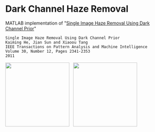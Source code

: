 Dark Channel Haze Removal
=========================

MATLAB implementation of "[Single Image Haze Removal Using Dark Channel Prior][1]"

	Single Image Haze Removal Using Dark Channel Prior
	Kaiming He, Jian Sun and Xiaoou Tang
	IEEE Transactions on Pattern Analysis and Machine Intelligence
	Volume 30, Number 12, Pages 2341-2353
	2011

<img src="https://raw.githubusercontent.com/sjtrny/Dark-Channel-Haze-Removal/master/forest.jpg" width="200px"/>
&nbsp;
<img src="https://raw.githubusercontent.com/sjtrny/Dark-Channel-Haze-Removal/master/forest_recovered.jpg" width="200px"/>

[1]: http://research.microsoft.com/en-us/um/people/kahe/cvpr09/ 
